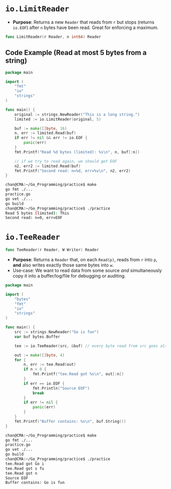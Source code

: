 # `io.LimitReader`

- **Purpose**: Returns a new `Reader` that reads from `r` but stops (returns `io.EOF`) after `n` bytes have been read. Great for enforcing a maximum.

```go
func LimitReader(r Reader, n int64) Reader
```

## Code Example (Read at most 5 bytes from a string)

```go
package main

import (
	"fmt"
	"io"
	"strings"
)

func main() {
	original := strings.NewReader("This is a long string.")
	limited := io.LimitReader(original, 5)

	buf := make([]byte, 16)
	n, err := limited.Read(buf)
	if err != nil && err != io.EOF {
		panic(err)
	}
	fmt.Printf("Read %d bytes (limited): %s\n", n, buf[:n])

	// if we try to read again, we should get EOF
	n2, err2 := limited.Read(buf)
	fmt.Printf("Second read: n=%d, err=%v\n", n2, err2)
}
```

```sh
chan@CMA:~/Go_Programming/practice$ make
go fmt ./...
practice.go
go vet ./...
go build
chan@CMA:~/Go_Programming/practice$ ./practice
Read 5 bytes (limited): This 
Second read: n=0, err=EOF
```

# `io.TeeReader`

```go
func TeeReader(r Reader, W Writer) Reader
```

- **Purpose**: Returns a `Reader` that, on each `Read(p)`, reads from `r` into `p`, **and** also writes exactly those same bytes into `w`.
- Use‐case: We want to read data from some source *and* simultaneously copy it into a buffer/log/file for debugging or auditing.

```go
package main

import (
	"bytes"
	"fmt"
	"io"
	"strings"
)

func main() {
	src := strings.NewReader("Go is fun")
	var buf bytes.Buffer

	tee := io.TeeReader(src, &buf) // every byte read from src goes also into buf

	out := make([]byte, 4)
	for {
		n, err := tee.Read(out)
		if n > 0 {
			fmt.Printf("tee.Read got %s\n", out[:n])
		}
		if err == io.EOF {
			fmt.Println("Source EOF")
			break
		}
		if err != nil {
			panic(err)
		}
	}
	fmt.Printf("Buffer contains: %s\n", buf.String())
}
```

```sh
chan@CMA:~/Go_Programming/practice$ make
go fmt ./...
practice.go
go vet ./...
go build
chan@CMA:~/Go_Programming/practice$ ./practice
tee.Read got Go i
tee.Read got s fu
tee.Read got n
Source EOF
Buffer contains: Go is fun
```


